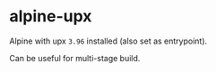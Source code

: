 # alpine-upx

Alpine with upx `3.96` installed (also set as entrypoint).

Can be useful for multi-stage build.

